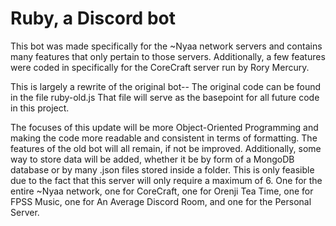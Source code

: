 Ruby, a Discord bot
======

This bot was made specifically for the ~Nyaa network servers and contains many features that only pertain to those servers. Additionally, a few features were coded in specifically for the CoreCraft server run by Rory Mercury.

This is largely a rewrite of the original bot-- The original code can be found in the file ruby-old.js
That file will serve as the basepoint for all future code in this project.

The focuses of this update will be more Object-Oriented Programming and making the code more readable and consistent in terms of formatting. The features of the old bot will all remain, if not be improved.
Additionally, some way to store data will be added, whether it be by form of a MongoDB database or by many .json files stored inside a folder. This is only feasible due to the fact that this server will only require a maximum of 6. One for the entire ~Nyaa network, one for CoreCraft, one for Orenji Tea Time, one for FPSS Music, one for An Average Discord Room, and one for the Personal Server.

